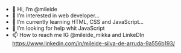 - 👋 Hi, I’m @mileide
- 👀 I’m interested in web developer...
- 🌱 I’m currently learning HTML, CSS and JavaScript...
- 👀 I’m looking for help whit JavaScript
- 📫 How to reach me IG @mileide_mikka and LinkeDIn https://www.linkedin.com/in/mileide-silva-de-arruda-9a556b193/

<!---
mileide/mileide is a ✨ special ✨ repository because its `README.md` (this file) appears on your GitHub profile.
You can click the Preview link to take a look at your changes.
--->
